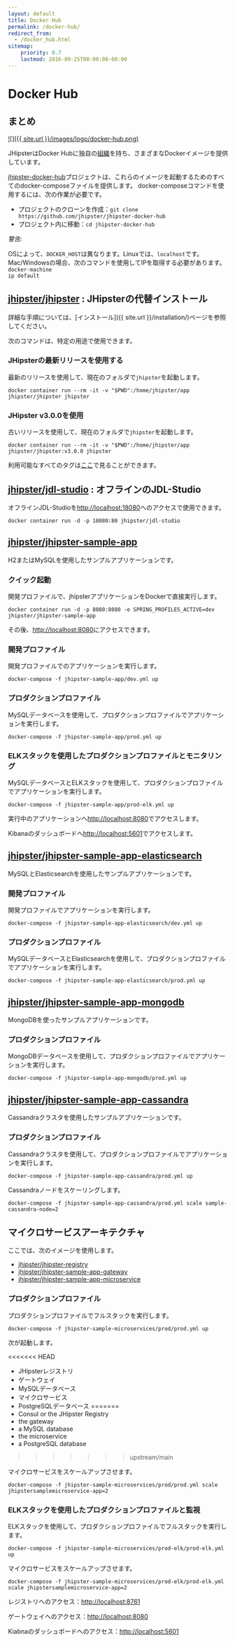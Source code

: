 ```yaml
---
layout: default
title: Docker Hub
permalink: /docker-hub/
redirect_from:
  - /docker_hub.html
sitemap:
    priority: 0.7
    lastmod: 2016-09-25T00:00:00-00:00
---
```


# <i class="fa fa-cloud-upload"></i> Docker Hub

## まとめ

[![]({{ site.url }}/images/logo/docker-hub.png)](https://hub.docker.com/u/jhipster/)

JHipsterはDocker Hubに独自の[組織]を持ち、さまざまなDockerイメージを提供しています。


[jhipster-docker-hub]プロジェクトは、これらのイメージを起動するためのすべてのdocker-composeファイルを提供します。
docker-composeコマンドを使用するには、次の作業が必要です。

- プロジェクトのクローンを作成：`git clone https://github.com/jhipster/jhipster-docker-hub`
- プロジェクト内に移動：`cd jhipster-docker-hub`


<div class="alert alert-warning"><i>警告:</i>

OSによって、<code>DOCKER_HOST</code>は異なります。Linuxでは、<code>localhost</code>です。
Mac/Windowsの場合、次のコマンドを使用してIPを取得する必要があります。<code>docker-machine ip default</code>

</div>


## [jhipster/jhipster](https://hub.docker.com/r/jhipster/jhipster) : JHipsterの代替インストール

詳細な手順については、[インストール]({{ site.url }}/installation/)ページを参照してください。

次のコマンドは、特定の用途で使用できます。

### JHipsterの最新リリースを使用する

最新のリリースを使用して、現在のフォルダで`jhipster`を起動します。

```
docker container run --rm -it -v "$PWD":/home/jhipster/app jhipster/jhipster jhipster
```

### JHipster v3.0.0を使用

古いリリースを使用して、現在のフォルダで`jhipster`を起動します。

```
docker container run --rm -it -v "$PWD":/home/jhipster/app jhipster/jhipster:v3.0.0 jhipster
```

利用可能なすべてのタグは[ここ](https://hub.docker.com/r/jhipster/jhipster/tags/)で見ることができます。


## [jhipster/jdl-studio](https://hub.docker.com/r/jhipster/jdl-studio) : オフラインのJDL-Studio

オフラインJDL-Studioを[http://localhost:18080](http://localhost:18080)へのアクセスで使用できます。

```
docker container run -d -p 18080:80 jhipster/jdl-studio
```

## [jhipster/jhipster-sample-app](https://hub.docker.com/r/jhipster/jhipster-sample-app)

H2またはMySQLを使用したサンプルアプリケーションです。

### クイック起動

開発プロファイルで、jhipsterアプリケーションをDockerで直接実行します。

```
docker container run -d -p 8080:8080 -e SPRING_PROFILES_ACTIVE=dev jhipster/jhipster-sample-app
```

その後、[http://localhost:8080](http://localhost:8080)にアクセスできます。

### 開発プロファイル

開発プロファイルでのアプリケーションを実行します。

```
docker-compose -f jhipster-sample-app/dev.yml up
```

### プロダクションプロファイル

MySQLデータベースを使用して、プロダクションプロファイルでアプリケーションを実行します。

```
docker-compose -f jhipster-sample-app/prod.yml up
```

### ELKスタックを使用したプロダクションプロファイルとモニタリング

MySQLデータベースとELKスタックを使用して、プロダクションプロファイルでアプリケーションを実行します。

```
docker-compose -f jhipster-sample-app/prod-elk.yml up
```

実行中のアプリケーションへ[http://localhost:8080](http://localhost:8080)でアクセスします。

Kibanaのダッシュボードへ[http://localhost:5601](http://localhost:5601)でアクセスします。


## [jhipster/jhipster-sample-app-elasticsearch](https://hub.docker.com/r/jhipster/jhipster-sample-app-elasticsearch)

MySQLとElasticsearchを使用したサンプルアプリケーションです。

### 開発プロファイル

開発プロファイルでアプリケーションを実行します。

```
docker-compose -f jhipster-sample-app-elasticsearch/dev.yml up
```

### プロダクションプロファイル

MySQLデータベースとElasticsearchを使用して、プロダクションプロファイルでアプリケーションを実行します。

```
docker-compose -f jhipster-sample-app-elasticsearch/prod.yml up
```

## [jhipster/jhipster-sample-app-mongodb](https://hub.docker.com/r/jhipster/jhipster-sample-app-mongodb)

MongoDBを使ったサンプルアプリケーションです。

### プロダクションプロファイル

MongoDBデータベースを使用して、プロダクションプロファイルでアプリケーションを実行します。

```
docker-compose -f jhipster-sample-app-mongodb/prod.yml up
```


## [jhipster/jhipster-sample-app-cassandra](https://hub.docker.com/r/jhipster/jhipster-sample-app-cassandra)

Cassandraクラスタを使用したサンプルアプリケーションです。

### プロダクションプロファイル

Cassandraクラスタを使用して、プロダクションプロファイルでアプリケーションを実行します。

```
docker-compose -f jhipster-sample-app-cassandra/prod.yml up
```

Cassandraノードをスケーリングします。

```
docker-compose -f jhipster-sample-app-cassandra/prod.yml scale sample-cassandra-node=2
```


[組織]: https://hub.docker.com/u/jhipster/
[jhipster-docker-hub]: https://github.com/jhipster/jhipster-docker-hub


## マイクロサービスアーキテクチャ

ここでは、次のイメージを使用します。

- [jhipster/jhipster-registry](https://hub.docker.com/r/jhipster/jhipster-registry)
- [jhipster/jhipster-sample-app-gateway](https://hub.docker.com/r/jhipster/jhipster-sample-app-gateway)
- [jhipster/jhipster-sample-app-microservice](https://hub.docker.com/r/jhipster/jhipster-sample-app-microservice)

### プロダクションプロファイル

プロダクションプロファイルでフルスタックを実行します。

```
docker-compose -f jhipster-sample-microservices/prod/prod.yml up
```

次が起動します。

<<<<<<< HEAD
- JHipsterレジストリ
- ゲートウェイ
- MySQLデータベース
- マイクロサービス
- PostgreSQLデータベース
=======
- Consul or the JHipster Registry
- the gateway
- a MySQL database
- the microservice
- a PostgreSQL database
>>>>>>> upstream/main


マイクロサービスをスケールアップさせます。

```
docker-compose -f jhipster-sample-microservices/prod/prod.yml scale jhipstersamplemicroservice-app=2
```

### ELKスタックを使用したプロダクションプロファイルと監視

ELKスタックを使用して、プロダクションプロファイルでフルスタックを実行します。

```
docker-compose -f jhipster-sample-microservices/prod-elk/prod-elk.yml up
```

マイクロサービスをスケールアップさせます。

```
docker-compose -f jhipster-sample-microservices/prod-elk/prod-elk.yml scale jhipstersamplemicroservice-app=2
```

レジストリへのアクセス：[http://localhost:8761](http://localhost:8761)

ゲートウェイへのアクセス：[http://localhost:8080](http://localhost:8080)

Kiabnaのダッシュボードへのアクセス：[http://localhost:5601](http://localhost:5601)
